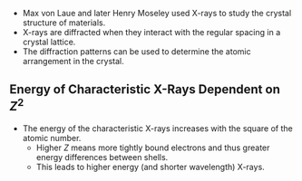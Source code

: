 - Max von Laue and later Henry Moseley used X-rays to study the crystal structure of materials.
- X-rays are diffracted when they interact with the regular spacing in a crystal lattice.
- The diffraction patterns can be used to determine the atomic arrangement in the crystal.
## Energy of Characteristic X-Rays Dependent on $Z^2$
- The energy of the characteristic X-rays increases with the square of the atomic number.
	- Higher $Z$ means more tightly bound electrons and thus greater energy differences between shells.
	- This leads to higher energy (and shorter wavelength) X-rays.